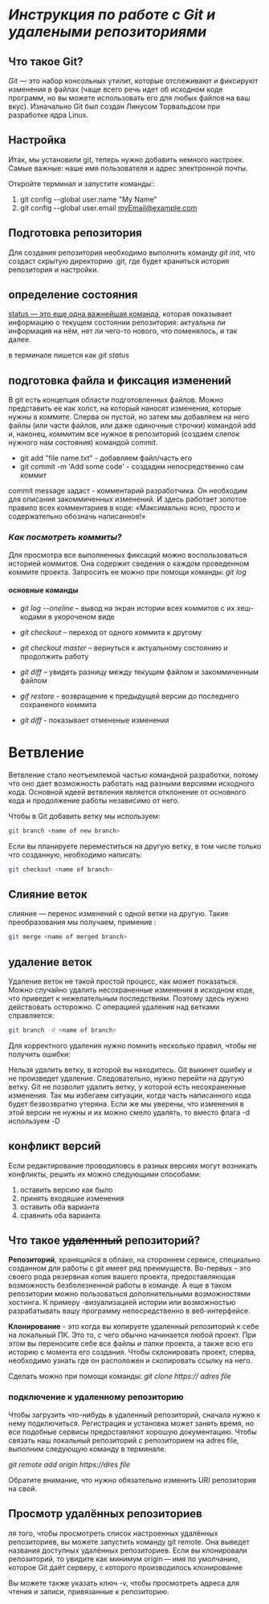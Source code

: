 # ***Инструкция по работе с Git и удалеными репозиториями***

## **Что такое Git?**
_Git_ — это набор консольных утилит, которые отслеживают и фиксируют изменения в файлах (чаще всего речь идет об исходном коде программ, но вы можете использовать его для любых файлов на ваш вкус). Изначально Git был создан Линусом Торвальдсом при разработке ядра Linux.

## Настройка
Итак, мы установили git, теперь нужно добавить немного настроек. Самые важные: наше имя пользователя и адрес электронной почты. 

Откройте терминал и запустите команды::
1. git config --global user.name "My Name" 
2. git config --global user.email myEmail@example.com

##  Подготовка репозитория
Для создания репозитория необходимо выполнить команду  *git init*, что создаст скрытую директорию .git, где будет храниться история репозитория и настройки.

## определение состояния

<u>status — это еще одна важнейшая команда,</u> которая показывает информацию о текущем состоянии репозитория: актуальна ли информация на нём, нет ли чего-то нового, что поменялось, и так далее.

в терминале пишется как *git status*

## подготовка файла и фиксация изменений
В git есть концепция области подготовленных файлов. Можно представить ее как холст, на который наносят изменения, которые нужны в коммите. Сперва он пустой, но затем мы добавляем на него файлы (или части файлов, или даже одиночные строчки) командой add и, наконец, коммитим все нужное в репозиторий (создаем слепок нужного нам состояния) командой commit.

* git add "file name.txt" - добавляем файл/часть его
* git commit -m 'Add some code' - создадим непосредственно сам коммит

commit message задаст  - комментарий разработчика. Он необходим для описания закоммиченных изменений. И здесь работает золотое правило всех комментариев в коде: «Максимально ясно, просто и содержательно обозначь написанное!»

### _Как посмотреть коммиты?_

Для просмотра все выполненных фиксаций можно воспользоваться историей коммитов. Она содержит сведения о каждом проведенном коммите проекта. Запросить ее можно при помощи команды: *git log*

#### основные команды
* _git log --oneline_ – вывод на экран истории всех коммитов с их хеш-кодами в укороченом виде 

* _git checkout_ – переход от одного коммита к другому

* _git checkout master_ – вернуться к актуальному состоянию и продолжить работу

* _git diff_ – увидеть разницу между текущим файлом и закоммиченным файлом

* _gif restore_ - возвращение к предыдущей версии до последнего сохраненого коммита

* _git diff_ - показывает отмененые изменения

# Ветвление

Ветвление стало неотъемлемой частью командной разработки, потому что оно дает возможность работать над разными версиями исходного кода. Основной идеей ветвления является отклонение от основного кода и продолжение работы независимо от него. 

Чтобы в Git добавить ветку мы используем:
```sh
git branch <name of new branch>
```
Если вы планируете переместиться на другую ветку, в том числе только что созданную, необходимо написать:
```sh
git checkout <name of branch>
```

## Слияние веток

слияние — перенос изменений с одной ветки на другую.
 Такие преобразования мы получаем, применив :
 ```sh
git merge <name of merged branch>
```

## удаление веток 

Удаление веток не такой простой процесс, как может показаться. Можно случайно удалить несохраненные изменения в исходном коде, что приведет к нежелательным последствиям. Поэтому здесь нужно действовать осторожно. С операцией удаления над ветками справляется:

 ```sh
git branch -d <name of branch>
```
Для корректного удаления нужно помнить несколько правил, чтобы не получить ошибки:

Нельзя удалить ветку, в которой вы находитесь. Git выкинет ошибку и не произведет удаление. Следовательно, нужно перейти на другую ветку.
Git не позволит удалить ветку, у которой есть несохраненные изменения. Так мы избегаем ситуации, когда часть написанного кода будет безвозвратно утеряна. Если же мы уверены, что изменения в этой версии не нужны и их можно смело удалять, то вместо флага -d используем -D


## конфликт версий

Если редактирование проводиловсь в разных версиях могут возникать конфликты, решить их можно следующими способами:
1. оставить версию как было
2. принять входяшие изменения
3. оставить оба варианта
4. сравнить оба варианта

## Что такое  ~~удаленный~~ репозиторий?
**Репозиторий**, хранящийся в облаке, на стороннем сервисе, специально созданном для работы с git имеет ряд преимуществ. Во-первых - это своего рода резервная копия вашего проекта, предоставляющая возможность безболезненной работы в команде. А еще в таком репозитории можно пользоваться дополнительными возможностями хостинга. К примеру -визуализацией истории или возможностью разрабатывать вашу программу непосредственно в веб-интерфейсе.

**Клонирование** - это когда вы копируете удаленный репозиторий к себе на локальный ПК. Это то, с чего обычно начинается любой проект. При этом вы переносите себе все файлы и папки проекта, а также всю его историю с момента его создания. Чтобы склонировать проект, сперва, необходимо узнать где он расположен и скопировать ссылку на него.

Сделать  можно при помощи команды: *git clone https:// adres file*

### подключение к удаленному репозиторию

Чтобы загрузить что-нибудь в удаленный репозиторий, сначала нужно к нему подключиться. Регистрация и установка может занять время, но все подобные сервисы предоставляют хорошую документацию.
Чтобы связать наш локальный репозиторий с репозиторием на adres file, выполним следующую команду в терминале.

*git remote add origin https://dres file*

 Обратите внимание, что нужно обязательно изменить URI репозитория на свой.

 ## Просмотр удалённых репозиториев

 ля того, чтобы просмотреть список настроенных удалённых репозиториев, вы можете запустить команду git remote. Она выведет названия доступных удалённых репозиториев. Если вы клонировали репозиторий, то увидите как минимум origin — имя по умолчанию, которое Git даёт серверу, с которого производилось клонирование

 Вы можете также указать ключ -v, чтобы просмотреть адреса для чтения и записи, привязанные к репозиторию.